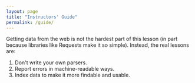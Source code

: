 ```yaml
---
layout: page
title: "Instructors' Guide"
permalink: /guide/
---
```

Getting data from the web is not the hardest part of this lesson
(in part because libraries like Requests make it so simple).
Instead,
the real lessons are:

1.  Don't write your own parsers.
2.  Report errors in machine-readable ways.
3.  Index data to make it more findable and usable.
